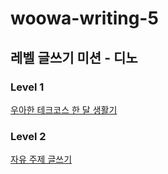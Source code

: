 # woowa-writing-5

## 레벨 글쓰기 미션 - 디노

### Level 1
[우아한 테크코스 한 달 생활기](https://github.com/jjongwa/woowa-writing-5/tree/level2/level1)

### Level 2
[자유 주제 글쓰기](https://github.com/jjongwa/woowa-writing-5/tree/level2/level2)
